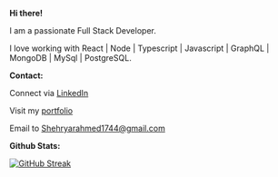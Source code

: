 **Hi there!**

I am a passionate Full Stack Developer.

I love working with React | Node | Typescript | Javascript | GraphQL | MongoDB | MySql | PostgreSQL.

**Contact:**

   Connect via [LinkedIn](https://www.linkedin.com/in/shehryar2001/) 
   
   Visit my [portfolio](https://portfolio3-b0b8b.web.app/)
   
   Email to Shehryarahmed1744@gmail.com

**Github Stats:**

   [![GitHub Streak](https://github-readme-streak-stats.herokuapp.com?user=XheRry7&theme=dark&exclude_days=Sun%2CSat)](https://git.io/streak-stats)
